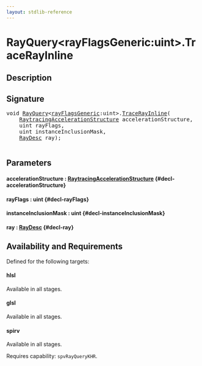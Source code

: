 ```yaml
---
layout: stdlib-reference
---
```


# RayQuery\<rayFlagsGeneric:uint\>\.TraceRayInline

## Description





## Signature 

<pre>
void <a href="/stdlib-reference/types/RayQuery/index" class="code_type">RayQuery</a>&lt;<a href="/stdlib-reference/types/RayQuery/index#typeparam-rayFlagsGeneric" class="code_var">rayFlagsGeneric</a>:uint&gt;.<a href="/stdlib-reference/types/RayQuery/TraceRayInline">TraceRayInline</a>(
    <a href="/stdlib-reference/types/RaytracingAccelerationStructure/index" class="code_type">RaytracingAccelerationStructure</a> <span class='code_param'>accelerationStructure</span>,
    uint <span class='code_param'>rayFlags</span>,
    uint <span class='code_param'>instanceInclusionMask</span>,
    <a href="/stdlib-reference/types/RayDesc/index" class="code_type">RayDesc</a> <span class='code_param'>ray</span>);

</pre>

## Parameters

#### accelerationStructure  : [RaytracingAccelerationStructure](/stdlib-reference/types/RaytracingAccelerationStructure/index) {#decl-accelerationStructure}
#### rayFlags  : uint {#decl-rayFlags}
#### instanceInclusionMask  : uint {#decl-instanceInclusionMask}
#### ray  : [RayDesc](/stdlib-reference/types/RayDesc/index) {#decl-ray}

## Availability and Requirements

Defined for the following targets:

#### hlsl
Available in all stages.

#### glsl
Available in all stages.

#### spirv
Available in all stages.

Requires capability: `spvRayQueryKHR`.


